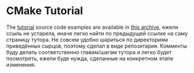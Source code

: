 # CMake Tutorial
The [tutorial](https://cmake.org/cmake/help/latest/guide/tutorial/index.html) source code examples are available in [this archive](https://cmake.org/cmake/help/latest/_downloads/ebe5f8952c9ca4a2abe5efdce927140d/cmake-3.25.0-rc3-tutorial-source.zip), ежели ссыль не устарела, иначе легко найти по предыдущей ссылке на саму страницу тутора.
Не совсем удобно шариться по директориям приведённых сырцов, поэтому сделал в виде репозитария. Комменты буду делать соответственно главам/шагам тутора и легко будет посмотреть, ежели буде нужда, сделанные на конкретном этапе изменения.
